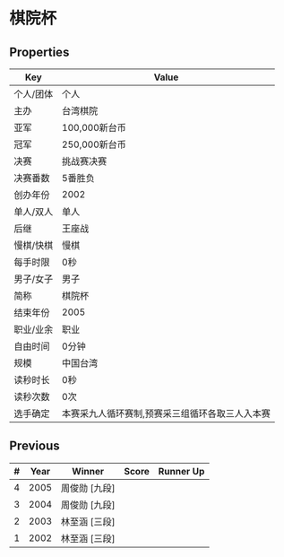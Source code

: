 # 棋院杯

## Properties

| Key | Value |
| --- | ----- |
| 个人/团体 | 个人 |
| 主办 | 台湾棋院 |
| 亚军 | 100,000新台币 |
| 冠军 | 250,000新台币 |
| 决赛 | 挑战赛决赛 |
| 决赛番数 | 5番胜负 |
| 创办年份 | 2002 |
| 单人/双人 | 单人 |
| 后继 | 王座战 |
| 慢棋/快棋 | 慢棋 |
| 每手时限 | 0秒 |
| 男子/女子 | 男子 |
| 简称 | 棋院杯 |
| 结束年份 | 2005 |
| 职业/业余 | 职业 |
| 自由时间 | 0分钟 |
| 规模 | 中国台湾 |
| 读秒时长 | 0秒 |
| 读秒次数 | 0次 |
| 选手确定 | 本赛采九人循环赛制,预赛采三组循环各取三人入本赛 |

## Previous

| # | Year | Winner | Score | Runner Up |
| --- | --- | --- | --- | --- |
| 4 | 2005 | 周俊勋 [九段] |  |  |
| 3 | 2004 | 周俊勋 [九段] |  |  |
| 2 | 2003 | 林至涵 [三段] |  |  |
| 1 | 2002 | 林至涵 [三段] |  |  |

